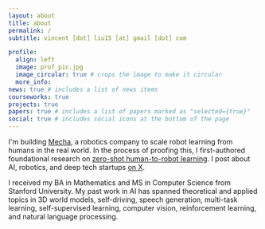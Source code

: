 ```yaml
---
layout: about
title: about
permalink: /
subtitle: vincent [dot] liu15 [at] gmail [dot] com

profile:
  align: left
  image: prof_pic.jpg
  image_circular: true # crops the image to make it circular
  more_info:
news: true # includes a list of news items
courseworks: true
projects: true
papers: true # includes a list of papers marked as "selected={true}"
social: true # includes social icons at the bottom of the page
---
```


I'm building [Mecha](https://www.mecha.company), a robotics company to scale robot learning from humans in the real world. In the process of proofing this, I first-authored foundational research on [zero-shot human-to-robot learning](https://egozero-robot.github.io/). I post about AI, robotics, and deep tech startups [on X](https://x.com/vincentjliu).

I received my BA in Mathematics and MS in Computer Science from Stanford University. My past work in AI has spanned theoretical and applied topics in 3D world models, self-driving, speech generation, multi-task learning, self-supervised learning, computer vision, reinforcement learning, and natural language processing.
